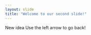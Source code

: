 ```yaml
---
layout: slide
title: "Welcome to our second slide!"
---
```

New idea
Use the left arrow to go back!
